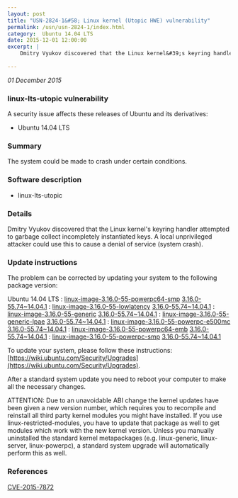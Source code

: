 ```yaml
---
layout: post
title: "USN-2824-1&#58; Linux kernel (Utopic HWE) vulnerability"
permalink: /usn/usn-2824-1/index.html
category:  Ubuntu 14.04 LTS
date: 2015-12-01 12:00:00
excerpt: |
    Dmitry Vyukov discovered that the Linux kernel&#39;s keyring handler attempted to garbage collect incompletely instantiated keys. A local unprivileged attacker could use this to cause a denial of service (system crash). 
    
--- 
```

 
 

*01 December 2015*

### linux-lts-utopic vulnerability

A security issue affects these releases of Ubuntu and its derivatives:

* Ubuntu 14.04 LTS

### Summary

The system could be made to crash under certain conditions. 

### Software description

* linux-lts-utopic 

### Details

Dmitry Vyukov discovered that the Linux kernel&#39;s keyring handler attempted to garbage collect incompletely instantiated keys. A local unprivileged attacker could use this to cause a denial of service (system crash). 

### Update instructions

The problem can be corrected by updating your system to the following package version:

Ubuntu 14.04 LTS
 : [linux-image-3.16.0-55-powerpc64-smp](https://launchpad.net/ubuntu/+source/linux-lts-utopic) <span> [3.16.0-55.74~14.04.1](https://launchpad.net/ubuntu/+source/linux-lts-utopic/3.16.0-55.74~14.04.1) </span> 
 : [linux-image-3.16.0-55-lowlatency](https://launchpad.net/ubuntu/+source/linux-lts-utopic) <span> [3.16.0-55.74~14.04.1](https://launchpad.net/ubuntu/+source/linux-lts-utopic/3.16.0-55.74~14.04.1) </span> 
 : [linux-image-3.16.0-55-generic](https://launchpad.net/ubuntu/+source/linux-lts-utopic) <span> [3.16.0-55.74~14.04.1](https://launchpad.net/ubuntu/+source/linux-lts-utopic/3.16.0-55.74~14.04.1) </span> 
 : [linux-image-3.16.0-55-generic-lpae](https://launchpad.net/ubuntu/+source/linux-lts-utopic) <span> [3.16.0-55.74~14.04.1](https://launchpad.net/ubuntu/+source/linux-lts-utopic/3.16.0-55.74~14.04.1) </span> 
 : [linux-image-3.16.0-55-powerpc-e500mc](https://launchpad.net/ubuntu/+source/linux-lts-utopic) <span> [3.16.0-55.74~14.04.1](https://launchpad.net/ubuntu/+source/linux-lts-utopic/3.16.0-55.74~14.04.1) </span> 
 : [linux-image-3.16.0-55-powerpc64-emb](https://launchpad.net/ubuntu/+source/linux-lts-utopic) <span> [3.16.0-55.74~14.04.1](https://launchpad.net/ubuntu/+source/linux-lts-utopic/3.16.0-55.74~14.04.1) </span> 
 : [linux-image-3.16.0-55-powerpc-smp](https://launchpad.net/ubuntu/+source/linux-lts-utopic) <span> [3.16.0-55.74~14.04.1](https://launchpad.net/ubuntu/+source/linux-lts-utopic/3.16.0-55.74~14.04.1) </span> 

To update your system, please follow these instructions: [https://wiki.ubuntu.com/Security/Upgrades](https://wiki.ubuntu.com/Security/Upgrades).

After a standard system update you need to reboot your computer to make all the necessary changes.

ATTENTION: Due to an unavoidable ABI change the kernel updates have been given a new version number, which requires you to recompile and reinstall all third party kernel modules you might have installed. If you use linux-restricted-modules, you have to update that package as well to get modules which work with the new kernel version. Unless you manually uninstalled the standard kernel metapackages (e.g. linux-generic, linux-server, linux-powerpc), a standard system upgrade will automatically perform this as well. 

### References

 
 [CVE-2015-7872](http://people.ubuntu.com/~ubuntu-security/cve/CVE-2015-7872)
 

